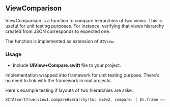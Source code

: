 ## ViewComparison ##

ViewComparison is a function to compare hierarchies of two views. This is useful for unit testing purposes. For instance, verifying that views hierarchy created from JSON corresponds to expected one.

The function is implemented as extension of `UIView`.

### Usage ###
- Include **UIView+Compare.swift** file to your project.

Implementation wrapped into framework for unit testing purpose. There's no need to link with the framework in real projects.

Here's example testing if layouts of two hierarchies are alike:

```swift 
XCTAssertTrue(view1.compareHierarchy(to: view2, compare: { $0.frame == $1.frame })) 
```
